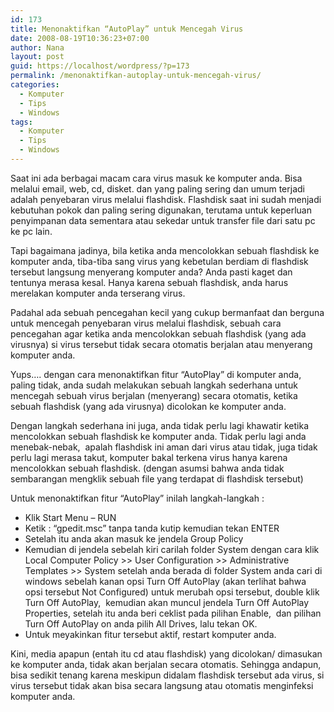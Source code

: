 ```yaml
---
id: 173
title: Menonaktifkan “AutoPlay” untuk Mencegah Virus
date: 2008-08-19T10:36:23+07:00
author: Nana
layout: post
guid: https://localhost/wordpress/?p=173
permalink: /menonaktifkan-autoplay-untuk-mencegah-virus/
categories:
  - Komputer
  - Tips
  - Windows
tags:
  - Komputer
  - Tips
  - Windows
---
```

Saat ini ada berbagai macam cara virus masuk ke komputer anda. Bisa melalui email, web, cd, disket. dan yang paling sering dan umum terjadi adalah penyebaran virus melalui flashdisk. Flashdisk saat ini sudah menjadi kebutuhan pokok dan paling sering digunakan, terutama untuk keperluan penyimpanan data sementara atau sekedar untuk transfer file dari satu pc ke pc lain.

Tapi bagaimana jadinya, bila ketika anda mencolokkan sebuah flashdisk ke komputer anda, tiba-tiba sang virus yang kebetulan berdiam di flashdisk tersebut langsung menyerang komputer anda? Anda pasti kaget dan tentunya merasa kesal. Hanya karena sebuah flashdisk, anda harus merelakan komputer anda terserang virus.

Padahal ada sebuah pencegahan kecil yang cukup bermanfaat dan berguna untuk mencegah penyebaran virus melalui flashdisk, sebuah cara pencegahan agar ketika anda mencolokkan sebuah flashdisk (yang ada virusnya) si virus tersebut tidak secara otomatis berjalan atau menyerang komputer anda.

Yups…. dengan cara menonaktifkan fitur “AutoPlay” di komputer anda, paling tidak, anda sudah melakukan sebuah langkah sederhana untuk mencegah sebuah virus berjalan (menyerang) secara otomatis, ketika sebuah flashdisk (yang ada virusnya) dicolokan ke komputer anda.

Dengan langkah sederhana ini juga, anda tidak perlu lagi khawatir ketika mencolokkan sebuah flashdisk ke komputer anda. Tidak perlu lagi anda menebak-nebak,  apalah flashdisk ini aman dari virus atau tidak, juga tidak perlu lagi merasa takut, komputer bakal terkena virus hanya karena mencolokkan sebuah flashdisk. (dengan asumsi bahwa anda tidak sembarangan mengklik sebuah file yang terdapat di flashdisk tersebut)

Untuk menonaktifkan fitur “AutoPlay” inilah langkah-langkah :

  * Klik Start Menu – RUN
  * Ketik : “gpedit.msc” tanpa tanda kutip kemudian tekan ENTER
  * Setelah itu anda akan masuk ke jendela Group Policy
  * Kemudian di jendela sebelah kiri carilah folder System dengan cara klik Local Computer Policy >> User Configuration >> Administrative Templates >> System setelah anda berada di folder System anda cari di windows sebelah kanan opsi Turn Off AutoPlay (akan terlihat bahwa opsi tersebut Not Configured) untuk merubah opsi tersebut, double klik Turn Off AutoPlay,  kemudian akan muncul jendela Turn Off AutoPlay Properties, setelah itu anda beri ceklist pada pilihan Enable,  dan pilihan Turn Off AutoPlay on anda pilih All Drives, lalu tekan OK.
  * Untuk meyakinkan fitur tersebut aktif, restart komputer anda.

Kini, media apapun (entah itu cd atau flashdisk) yang dicolokan/ dimasukan ke komputer anda, tidak akan berjalan secara otomatis. Sehingga andapun, bisa sedikit tenang karena meskipun didalam flashdisk tersebut ada virus, si virus tersebut tidak akan bisa secara langsung atau otomatis menginfeksi komputer anda.